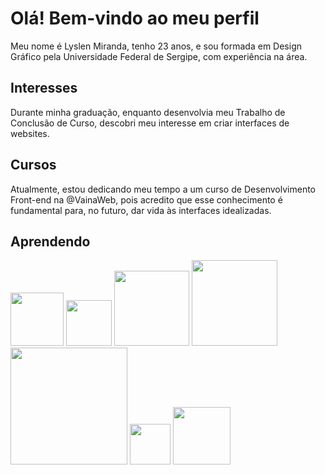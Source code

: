 <h1>Olá! Bem-vindo ao meu perfil</h4>
<p> Meu nome é Lyslen Miranda, tenho 23 anos, e sou formada em Design Gráfico pela Universidade Federal de Sergipe, com experiência na área. </p>

<h2>Interesses</h2>
<p>Durante minha graduação, enquanto desenvolvia meu Trabalho de Conclusão de Curso, descobri meu interesse em criar interfaces de websites.</p>

<h2>Cursos</h2>
Atualmente, estou dedicando meu tempo a um curso de Desenvolvimento Front-end na @VainaWeb, pois acredito que esse conhecimento é fundamental para, no futuro, dar vida às interfaces idealizadas.
</p>

<h2>Aprendendo</h2>
<div align="left">
<img src="https://img.shields.io/badge/HTML5-E34F26.svg?style=for-the-badge&logo=HTML5&logoColor=white" width="85px"/> 
<img src="https://img.shields.io/badge/CSS3-1572B6.svg?style=for-the-badge&logo=CSS3&logoColor=white" width="73px"/>
<img src="https://img.shields.io/badge/JavaScript-F7DF1E.svg?style=for-the-badge&logo=JavaScript&logoColor=black" width="120px" />
<img src="https://img.shields.io/badge/CodeSandbox-151515.svg?style=for-the-badge&logo=CodeSandbox&logoColor=white" width="137px"/>
<img src="https://img.shields.io/badge/Visual%20Studio%20Code-007ACC.svg?style=for-the-badge&logo=Visual-Studio-Code&logoColor=white" width="187px"/>
<img src="https://img.shields.io/badge/Git-F05032.svg?style=for-the-badge&logo=Git&logoColor=white" width="65px"/>
<img src="https://img.shields.io/badge/GitHub-181717.svg?style=for-the-badge&logo=GitHub&logoColor=white" width="92px"/>
</div>
